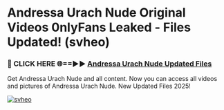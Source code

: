 # Andressa Urach Nude Original Videos 0nlyFans Leaked - Files Updated! (svheo)

<h3>🔴 CLICK HERE 🌐==►► <a href="https://tinyurl.com/yc6ubb5a" rel="nofollow">Andressa Urach Nude Updated Files</a></h3>

Get Andressa Urach Nude and all content. Now you can access all videos and pictures of Andressa Urach Nude. New Updated Files 2025!

[![svheo](https://i.imgur.com/7eu0CRL.gif)](https://tinyurl.com/yc6ubb5a)
